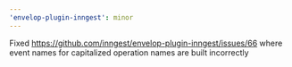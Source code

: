 ```yaml
---
'envelop-plugin-inngest': minor
---
```


Fixed https://github.com/inngest/envelop-plugin-inngest/issues/66 where event names for capitalized
operation names are built incorrectly
